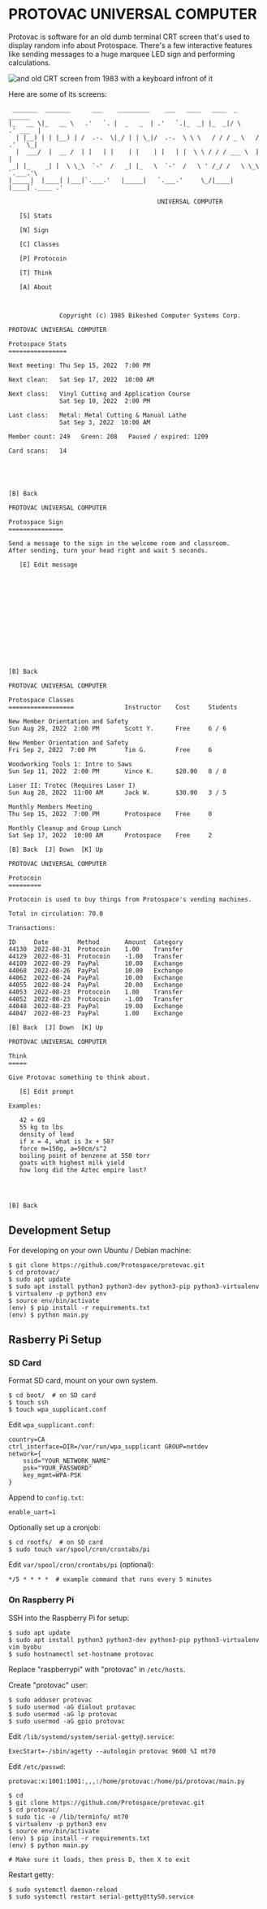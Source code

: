 # PROTOVAC UNIVERSAL COMPUTER

Protovac is software for an old dumb terminal CRT screen that's used to display
random info about Protospace. There's a few interactive features like sending
messages to a huge marquee LED sign and performing calculations.

![and old CRT screen from 1983 with a keyboard infront of it](media/pic1.jpg)

Here are some of its screens:

```
 _______  _______      ___    _________    ___   ____   ____  _        ______
|_   __ \|_   __ \   .'   `. |  _   _  | .'   `.|_  _| |_  _|/ \     .' ___  |
  | |__) | | |__) | /  .-.  \|_/ | | \_|/  .-.  \ \ \   / / / _ \   / .'   \_|
  |  ___/  |  __ /  | |   | |    | |    | |   | |  \ \ / / / ___ \  | |
 _| |_    _| |  \ \_\  `-'  /   _| |_   \  `-'  /   \ ' /_/ /   \ \_\ `.___.'\
|_____|  |____| |___|`.___.'   |_____|   `.___.'     \_/|____| |____|`.____ .'

                                         UNIVERSAL COMPUTER

   [S] Stats

   [N] Sign

   [C] Classes

   [P] Protocoin

   [T] Think

   [A] About



              Copyright (c) 1985 Bikeshed Computer Systems Corp.
```

```
PROTOVAC UNIVERSAL COMPUTER

Protospace Stats
================

Next meeting: Thu Sep 15, 2022  7:00 PM

Next clean:   Sat Sep 17, 2022  10:00 AM

Next class:   Vinyl Cutting and Application Course
              Sat Sep 10, 2022  2:00 PM

Last class:   Metal: Metal Cutting & Manual Lathe
              Sat Sep 3, 2022  10:00 AM

Member count: 249   Green: 208   Paused / expired: 1209

Card scans:   14





[B] Back
```

```
PROTOVAC UNIVERSAL COMPUTER

Protospace Sign
===============

Send a message to the sign in the welcome room and classroom.
After sending, turn your head right and wait 5 seconds.

   [E] Edit message














[B] Back
```

```
PROTOVAC UNIVERSAL COMPUTER

Protospace Classes
==================              Instructor    Cost     Students

New Member Orientation and Safety
Sun Aug 28, 2022  2:00 PM       Scott Y.      Free     6 / 6

New Member Orientation and Safety
Fri Sep 2, 2022  7:00 PM        Tim G.        Free     6

Woodworking Tools 1: Intro to Saws
Sun Sep 11, 2022  2:00 PM       Vince K.      $20.00   8 / 8

Laser II: Trotec (Requires Laser I)
Sun Aug 28, 2022  11:00 AM      Jack W.       $30.00   3 / 5

Monthly Members Meeting
Thu Sep 15, 2022  7:00 PM       Protospace    Free     0

Monthly Cleanup and Group Lunch
Sat Sep 17, 2022  10:00 AM      Protospace    Free     2

[B] Back  [J] Down  [K] Up
```

```
PROTOVAC UNIVERSAL COMPUTER

Protocoin
=========

Protocoin is used to buy things from Protospace's vending machines.

Total in circulation: 70.0

Transactions:

ID     Date        Method       Amount  Category
44130  2022-08-31  Protocoin    1.00    Transfer
44129  2022-08-31  Protocoin    -1.00   Transfer
44109  2022-08-29  PayPal       10.00   Exchange
44068  2022-08-26  PayPal       10.00   Exchange
44062  2022-08-24  PayPal       10.00   Exchange
44055  2022-08-24  PayPal       20.00   Exchange
44053  2022-08-23  Protocoin    1.00    Transfer
44052  2022-08-23  Protocoin    -1.00   Transfer
44048  2022-08-23  PayPal       19.00   Exchange
44047  2022-08-23  PayPal       1.00    Exchange

[B] Back  [J] Down  [K] Up
```

```
PROTOVAC UNIVERSAL COMPUTER

Think
=====

Give Protovac something to think about.

   [E] Edit prompt

Examples:

   42 + 69
   55 kg to lbs
   density of lead
   if x = 4, what is 3x + 50?
   force m=150g, a=50cm/s^2
   boiling point of benzene at 550 torr
   goats with highest milk yield
   how long did the Aztec empire last?




[B] Back
```

## Development Setup

For developing on your own Ubuntu / Debian machine:

```
$ git clone https://github.com/Protospace/protovac.git
$ cd protovac/
$ sudo apt update
$ sudo apt install python3 python3-dev python3-pip python3-virtualenv
$ virtualenv -p python3 env
$ source env/bin/activate
(env) $ pip install -r requirements.txt
(env) $ python main.py
```

## Rasberry Pi Setup

### SD Card

Format SD card, mount on your own system.

```
$ cd boot/  # on SD card
$ touch ssh
$ touch wpa_supplicant.conf
```

Edit `wpa_supplicant.conf`:

```
country=CA
ctrl_interface=DIR=/var/run/wpa_supplicant GROUP=netdev
network={
    ssid="YOUR_NETWORK_NAME"
    psk="YOUR_PASSWORD"
    key_mgmt=WPA-PSK
}
```

Append to `config.txt`:

```
enable_uart=1
```

Optionally set up a cronjob:

```
$ cd rootfs/  # on SD card
$ sudo touch var/spool/cron/crontabs/pi
```

Edit `var/spool/cron/crontabs/pi` (optional):

```
*/5 * * * *  # example command that runs every 5 minutes
```

### On Raspberry Pi

SSH into the Raspberry Pi for setup:

```
$ sudo apt update
$ sudo apt install python3 python3-dev python3-pip python3-virtualenv vim byobu
$ sudo hostnamectl set-hostname protovac
```

Replace "raspberrypi" with "protovac" in `/etc/hosts`.

Create "protovac" user:

```
$ sudo adduser protovac
$ sudo usermod -aG dialout protovac
$ sudo usermod -aG lp protovac
$ sudo usermod -aG gpio protovac
```

Edit `/lib/systemd/system/serial-getty@.service`:

```
ExecStart=-/sbin/agetty --autologin protovac 9600 %I mt70
```

Edit `/etc/passwd`:

```
protovac:x:1001:1001:,,,:/home/protovac:/home/pi/protovac/main.py
```

```
$ cd
$ git clone https://github.com/Protospace/protovac.git
$ cd protovac/
$ sudo tic -o /lib/terminfo/ mt70
$ virtualenv -p python3 env
$ source env/bin/activate
(env) $ pip install -r requirements.txt
(env) $ python main.py

# Make sure it loads, then press D, then X to exit
```

Restart getty:

```
$ sudo systemctl daemon-reload
$ sudo systemctl restart serial-getty@ttyS0.service
```
